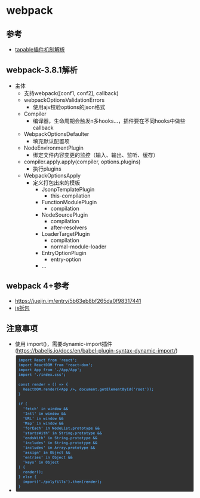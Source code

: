 # webpack

## 参考
- [tapable插件机制解析](https://segmentfault.com/a/1190000017420937)

## webpack-3.8.1解析

- 主体
    - 支持webpack([conf1, conf2], callback)
    - webpackOptionsValidationErrors
      - 使用ajv校验options的json格式
    - Compiler
      - 编译器，生命周期会触发n多hooks...，插件要在不同hooks中做些callback
    - WebpackOptionsDefaulter
      - 填充默认配置项
    - NodeEnvironmentPlugin
      - 绑定文件内容变更的监控（输入、输出、监听、缓存）
    - compiler.apply.apply(compiler, options.plugins)
      - 执行plugins
    - WebpackOptionsApply
      - 定义打包出来的模板
        - JsonpTemplatePlugin
          - this-compilation
        - FunctionModulePlugin
          - compilation
        - NodeSourcePlugin
          - compilation
          - after-resolvers
        - LoaderTargetPlugin
          - compilation
          - normal-module-loader
        - EntryOptionPlugin
          - entry-option
        - ...


## webpack 4+参考
  - https://juejin.im/entry/5b63eb8bf265da0f98317441
  - [js拆包](https://mp.weixin.qq.com/s/a946nG0oNYnDBMMwgtDBpA)
  
## 注意事项
  - 使用 import()，需要dynamic-import插件 (https://babeljs.io/docs/en/babel-plugin-syntax-dynamic-import/)
  - ![import](import-polyfill.png)



